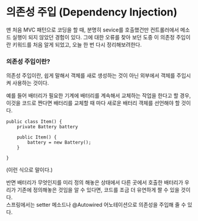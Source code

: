# 의존성 주입 (Dependency Injection)


맨 처음 MVC 패턴으로 코딩을 할 때, 분명히 sevice를 호출했건만 컨트롤러에서 메소드 실행이 되지 않았던 경험이 있다. 
그에 대한 오류를 찾아 보던 도중 이 의존정 주입이란 키워드를 처음 알게 되었고,  오늘 한 번 다시 정리해보려한다.  

### 의존성 주입이란?
의존성 주입이란, 쉽게 말해서 객체를 새로 생성하는 것이 아닌 외부에서 객체를 주입시켜 사용하는 것이다.  

예를 들어 배터리가 필요한 기계에 배터리를 계속해서 교체하는 작업을 한다고 할 경우, 이것을 코드로 짠다면 배터리를 교체할 때 마다 새로운 배터리 객체를 선언해야 할 것이다.  

```{java}
public class Item() {
	private Battery battery
	
	public Item() {
		battery = new Battery();
	}

}
```
(이런 식으로 말이다.)  

반면 배터리가 무엇인지를 미리 정의 해놓은 상태에서 다른 곳에서 호출한 배터리가 우리가 기존에 정의해놓은 것임을 알 수 있다면, 코드를 조금 더 유연하게 짤 수 있을 것이다.   
스프링에서는 setter 메소드나 @Autowired 어노테이션으로 의존성을 주입해 줄 수 있다.